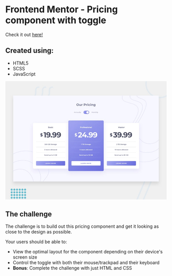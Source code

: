 # Frontend Mentor - Pricing component with toggle

Check it out [here!](https://ianbrdeguzman.github.io/pricing-component-with-toggle/)

## Created using:

-   HTML5
-   SCSS
-   JavaScript

![Design preview for the Pricing component with toggle coding challenge](./design/desktop-preview.jpg)

## The challenge

The challenge is to build out this pricing component and get it looking as close to the design as possible.

Your users should be able to:

-   View the optimal layout for the component depending on their device's screen size
-   Control the toggle with both their mouse/trackpad and their keyboard
-   **Bonus**: Complete the challenge with just HTML and CSS
